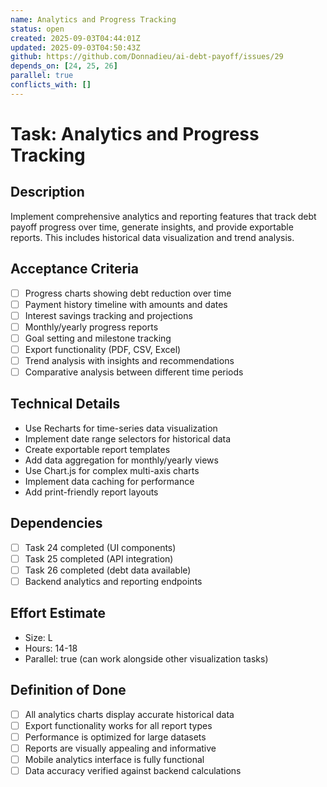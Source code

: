 ```yaml
---
name: Analytics and Progress Tracking
status: open
created: 2025-09-03T04:44:01Z
updated: 2025-09-03T04:50:43Z
github: https://github.com/Donnadieu/ai-debt-payoff/issues/29
depends_on: [24, 25, 26]
parallel: true
conflicts_with: []
---
```


# Task: Analytics and Progress Tracking

## Description
Implement comprehensive analytics and reporting features that track debt payoff progress over time, generate insights, and provide exportable reports. This includes historical data visualization and trend analysis.

## Acceptance Criteria
- [ ] Progress charts showing debt reduction over time
- [ ] Payment history timeline with amounts and dates
- [ ] Interest savings tracking and projections
- [ ] Monthly/yearly progress reports
- [ ] Goal setting and milestone tracking
- [ ] Export functionality (PDF, CSV, Excel)
- [ ] Trend analysis with insights and recommendations
- [ ] Comparative analysis between different time periods

## Technical Details
- Use Recharts for time-series data visualization
- Implement date range selectors for historical data
- Create exportable report templates
- Add data aggregation for monthly/yearly views
- Use Chart.js for complex multi-axis charts
- Implement data caching for performance
- Add print-friendly report layouts

## Dependencies
- [ ] Task 24 completed (UI components)
- [ ] Task 25 completed (API integration)
- [ ] Task 26 completed (debt data available)
- [ ] Backend analytics and reporting endpoints

## Effort Estimate
- Size: L
- Hours: 14-18
- Parallel: true (can work alongside other visualization tasks)

## Definition of Done
- [ ] All analytics charts display accurate historical data
- [ ] Export functionality works for all report types
- [ ] Performance is optimized for large datasets
- [ ] Reports are visually appealing and informative
- [ ] Mobile analytics interface is fully functional
- [ ] Data accuracy verified against backend calculations
